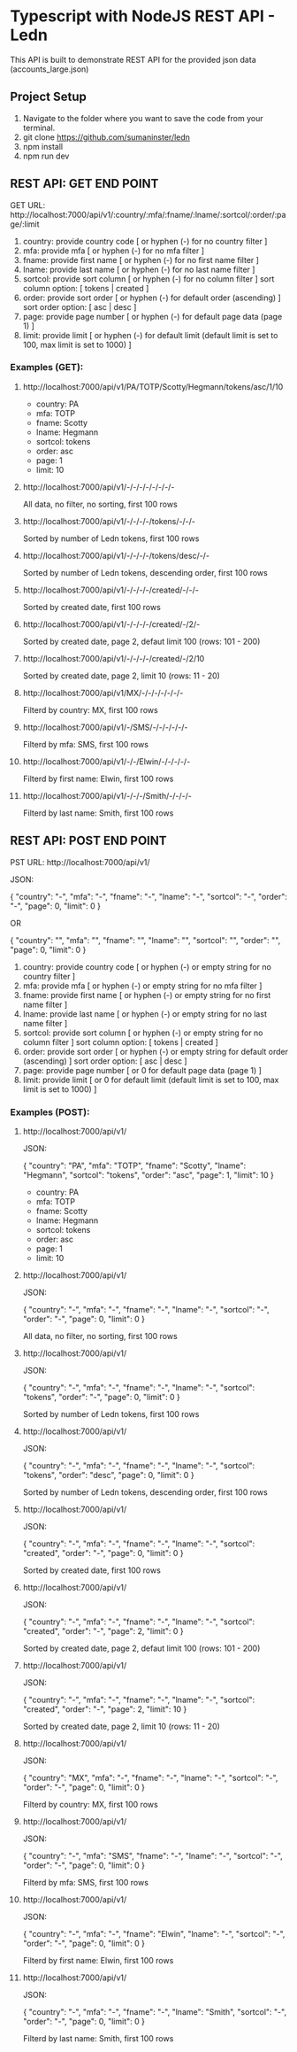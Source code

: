 # Typescript with NodeJS REST API - Ledn

This API is built to demonstrate REST API for the provided json data (accounts_large.json)

## Project Setup

1. Navigate to the folder where you want to save the code from your terminal.
2. git clone https://github.com/sumaninster/ledn
3. npm install
4. npm run dev


## REST API: GET END POINT

GET URL: http://localhost:7000/api/v1/:country/:mfa/:fname/:lname/:sortcol/:order/:page/:limit

1. country: provide country code [ or hyphen (-) for no country filter ]
2. mfa: provide mfa [ or hyphen (-) for no mfa filter ]
3. fname: provide first name [ or hyphen (-) for no first name filter ]
4. lname: provide last name [ or hyphen (-) for no last name filter ]
5. sortcol: provide sort column [ or hyphen (-) for no column filter ]
    sort column option: [ tokens | created ]
6. order: provide sort order [ or hyphen (-) for default order (ascending) ]
    sort order option: [ asc | desc ]
7. page: provide page number [ or hyphen (-) for default page data (page 1) ]
8. limit: provide limit [ or hyphen (-) for default limit (default limit is set to 100, max limit is set to 1000) ]

### Examples (GET):

1. http://localhost:7000/api/v1/PA/TOTP/Scotty/Hegmann/tokens/asc/1/10

    - country: PA
    - mfa: TOTP
    - fname: Scotty
    - lname: Hegmann
    - sortcol: tokens
    - order: asc
    - page: 1
    - limit: 10

2. http://localhost:7000/api/v1/-/-/-/-/-/-/-/-

    All data, no filter, no sorting, first 100 rows

3. http://localhost:7000/api/v1/-/-/-/-/tokens/-/-/-

    Sorted by number of Ledn tokens, first 100 rows

4. http://localhost:7000/api/v1/-/-/-/-/tokens/desc/-/-

    Sorted by number of Ledn tokens, descending order, first 100 rows

5. http://localhost:7000/api/v1/-/-/-/-/created/-/-/-

    Sorted by created date, first 100 rows

6. http://localhost:7000/api/v1/-/-/-/-/created/-/2/-

    Sorted by created date, page 2, defaut limit 100 (rows: 101 - 200)

7. http://localhost:7000/api/v1/-/-/-/-/created/-/2/10

    Sorted by created date, page 2, limit 10 (rows: 11 - 20)

8. http://localhost:7000/api/v1/MX/-/-/-/-/-/-/-

    Filterd by country: MX, first 100 rows

9. http://localhost:7000/api/v1/-/SMS/-/-/-/-/-/-

    Filterd by mfa: SMS, first 100 rows

10. http://localhost:7000/api/v1/-/-/Elwin/-/-/-/-/-

    Filterd by first name: Elwin, first 100 rows

11. http://localhost:7000/api/v1/-/-/-/Smith/-/-/-/-

    Filterd by last name: Smith, first 100 rows

## REST API: POST END POINT

PST URL: http://localhost:7000/api/v1/

JSON:

{
    "country": "-",
    "mfa": "-",
    "fname": "-",
    "lname": "-",
    "sortcol": "-",
    "order": "-",
    "page": 0,
    "limit": 0
}

OR

{
    "country": "",
    "mfa": "",
    "fname": "",
    "lname": "",
    "sortcol": "",
    "order": "",
    "page": 0,
    "limit": 0
}

1. country: provide country code [ or hyphen (-) or empty string for no country filter ]
2. mfa: provide mfa [ or hyphen (-) or empty string for no mfa filter ]
3. fname: provide first name [ or hyphen (-) or empty string for no first name filter ]
4. lname: provide last name [ or hyphen (-) or empty string for no last name filter ]
5. sortcol: provide sort column [ or hyphen (-) or empty string for no column filter ]
    sort column option: [ tokens | created ]
6. order: provide sort order [ or hyphen (-) or empty string for default order (ascending) ]
    sort order option: [ asc | desc ]
7. page: provide page number [ or 0 for default page data (page 1) ]
8. limit: provide limit [ or 0 for default limit (default limit is set to 100, max limit is set to 1000) ]

### Examples (POST):

1. http://localhost:7000/api/v1/

    JSON:

    {
        "country": "PA",
        "mfa": "TOTP",
        "fname": "Scotty",
        "lname": "Hegmann",
        "sortcol": "tokens",
        "order": "asc",
        "page": 1,
        "limit": 10
    }

    - country: PA
    - mfa: TOTP
    - fname: Scotty
    - lname: Hegmann
    - sortcol: tokens
    - order: asc
    - page: 1
    - limit: 10

2. http://localhost:7000/api/v1/


    JSON:

    {
        "country": "-",
        "mfa": "-",
        "fname": "-",
        "lname": "-",
        "sortcol": "-",
        "order": "-",
        "page": 0,
        "limit": 0
    }

    All data, no filter, no sorting, first 100 rows

3. http://localhost:7000/api/v1/


    JSON:

    {
        "country": "-",
        "mfa": "-",
        "fname": "-",
        "lname": "-",
        "sortcol": "tokens",
        "order": "-",
        "page": 0,
        "limit": 0
    }

    Sorted by number of Ledn tokens, first 100 rows

4. http://localhost:7000/api/v1/

    JSON:

    {
        "country": "-",
        "mfa": "-",
        "fname": "-",
        "lname": "-",
        "sortcol": "tokens",
        "order": "desc",
        "page": 0,
        "limit": 0
    }

    Sorted by number of Ledn tokens, descending order, first 100 rows

5. http://localhost:7000/api/v1/

    JSON:

    {
        "country": "-",
        "mfa": "-",
        "fname": "-",
        "lname": "-",
        "sortcol": "created",
        "order": "-",
        "page": 0,
        "limit": 0
    }

    Sorted by created date, first 100 rows

6. http://localhost:7000/api/v1/

    JSON:

    {
        "country": "-",
        "mfa": "-",
        "fname": "-",
        "lname": "-",
        "sortcol": "created",
        "order": "-",
        "page": 2,
        "limit": 0
    }

    Sorted by created date, page 2, defaut limit 100 (rows: 101 - 200)

7. http://localhost:7000/api/v1/

    JSON:

    {
        "country": "-",
        "mfa": "-",
        "fname": "-",
        "lname": "-",
        "sortcol": "created",
        "order": "-",
        "page": 2,
        "limit": 10
    }

    Sorted by created date, page 2, limit 10 (rows: 11 - 20)

8. http://localhost:7000/api/v1/

    JSON:

    {
        "country": "MX",
        "mfa": "-",
        "fname": "-",
        "lname": "-",
        "sortcol": "-",
        "order": "-",
        "page": 0,
        "limit": 0
    }

    Filterd by country: MX, first 100 rows

9. http://localhost:7000/api/v1/

    JSON:

    {
        "country": "-",
        "mfa": "SMS",
        "fname": "-",
        "lname": "-",
        "sortcol": "-",
        "order": "-",
        "page": 0,
        "limit": 0
    }

    Filterd by mfa: SMS, first 100 rows

10. http://localhost:7000/api/v1/

    JSON:

    {
        "country": "-",
        "mfa": "-",
        "fname": "Elwin",
        "lname": "-",
        "sortcol": "-",
        "order": "-",
        "page": 0,
        "limit": 0
    }

    Filterd by first name: Elwin, first 100 rows

11. http://localhost:7000/api/v1/

    JSON:

    {
        "country": "-",
        "mfa": "-",
        "fname": "-",
        "lname": "Smith",
        "sortcol": "-",
        "order": "-",
        "page": 0,
        "limit": 0
    }

    Filterd by last name: Smith, first 100 rows